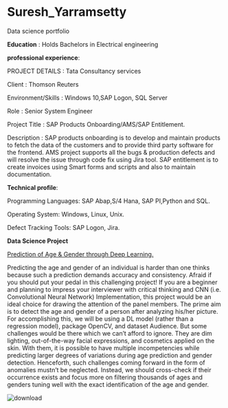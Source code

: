 # Suresh_Yarramsetty
Data science portfolio

**Education** :
Holds Bachelors in Electrical engineering

**professional experience**:

PROJECT DETAILS : Tata Consultancy services

Client	        : Thomson Reuters

Environment/Skills : Windows 10,SAP Logon, SQL Server

Role           :	Senior System Engineer

Project Title     :   SAP Products Onboarding/AMS/SAP Entitlement.

Description      :   SAP products onboarding is to develop and maintain products to fetch the data of the customers and to provide third party software for the frontend. AMS      project supports all the bugs & production defects and will resolve the issue through code fix using Jira tool. SAP entitlement is to create invoices using Smart forms and scripts and also to maintain documentation.

**Technical profile**:

Programming Languages: SAP Abap,S/4 Hana, SAP PI,Python and SQL.

Operating System: Windows, Linux, Unix.

Defect Tracking Tools: SAP Logon, Jira.

**Data Science Project**

[Prediction of Age & Gender through Deep Learning.](https://2039972919.github.io/Suresh_Yarramsetty/)


Predicting the age and gender of an individual is harder than one thinks because such a prediction demands accuracy and consistency. Afraid if you should put your pedal in this challenging project! If you are a beginner and planning to impress your interviewer with critical thinking and CNN (i.e. Convolutional Neural Network) Implementation, this project would be an ideal choice for drawing the attention of the panel members. The prime aim is to detect the age and gender of a person after analyzing his/her picture. For accomplishing this, we will be using a DL model (rather than a regression model), package OpenCV, and dataset Audience. But some challenges would be there which we can’t afford to ignore. They are dim lighting, out-of-the-way facial expressions, and cosmetics applied on the skin. With them, it is possible to have multiple incompetencies while predicting larger degrees of variations during age prediction and gender detection. Henceforth, such challenges coming forward in the form of anomalies mustn’t be neglected. Instead, we should cross-check if their occurrence exists and focus more on filtering thousands of ages and genders tuning well with the exact identification of the age and gender.

![download](https://user-images.githubusercontent.com/99628133/153796956-273ab03d-c9c0-4387-8e49-9ac490b61e3f.jpg)
